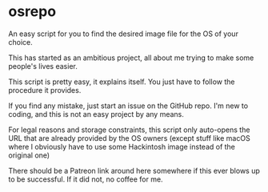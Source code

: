 # osrepo
An easy script for you to find the desired image file for the OS of your choice.

This has started as an ambitious project, all about me trying to make some people's lives easier.

This script is pretty easy, it explains itself. You just have to follow the procedure it provides.

If you find any mistake, just start an issue on the GitHub repo. I'm new to coding, and this is not an easy project by any means.

For legal reasons and storage constraints, this script only auto-opens the URL that are already provided by the OS owners (except stuff like macOS where I obviously have to use some Hackintosh image instead of the original one)

There should be a Patreon link around here somewhere if this ever blows up to be successful. If it did not, no coffee for me.
